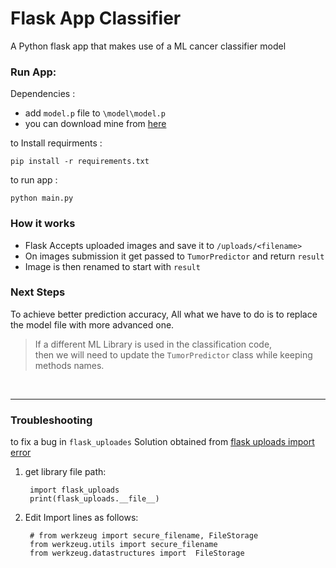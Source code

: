 # Flask App Classifier

A Python flask app that makes use of a ML cancer classifier model 

### Run App: 

Dependencies : 

- add `model.p` file to `\model\model.p`
- you can download mine from [here](https://drive.google.com/file/d/1si-tpggXbUbMriAsRdTAW4V6PG2T10Ad/view?usp=sharing)

to Install requirments : 

    pip install -r requirements.txt


to run app : 

    python main.py 

### How it works 

- Flask Accepts uploaded images and save it to `/uploads/<filename>`
- On images submission it get passed to `TumorPredictor` and return `result`
- Image is then renamed to start with `result` 

### Next Steps

To achieve better prediction accuracy, 
All what we have to do is to replace the model file with more advanced one.

> If a different ML Library is used in the classification code,<br>
> then we will need to update the `TumorPredictor` class while keeping methods names.

<br>

---

### Troubleshooting 
to fix a bug in `flask_uploades`
Solution obtained from [flask uploads import error](https://stackoverflow.com/questions/61628503/flask-uploads-importerror-cannot-import-name-secure-filename)

1) get library file path:


        import flask_uploads
        print(flask_uploads.__file__)


2) Edit Import lines as follows: 

        # from werkzeug import secure_filename, FileStorage
        from werkzeug.utils import secure_filename
        from werkzeug.datastructures import  FileStorage